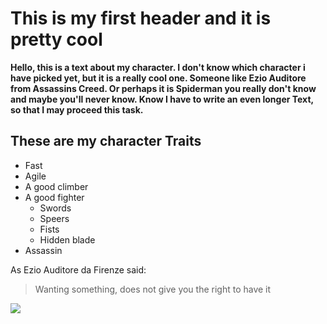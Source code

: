 # This is my first header and it is pretty cool

**Hello, this is a text about my character. I don't know which character i have picked yet,
but it is a really cool one. Someone like Ezio Auditore from Assassins Creed. Or perhaps 
it is Spiderman you really don't know and maybe you'll never know. Know I have to write an even longer Text, so 
that I may proceed this task.**

## These are my character Traits

* Fast
* Agile
* A good climber
* A good fighter
	* Swords
	* Speers
	* Fists
	* Hidden blade
* Assassin

As Ezio Auditore da Firenze said:

> Wanting something, does not give you the right to have it

<img src="https://i.pinimg.com/originals/e5/a0/5a/e5a05ae734d0bb6f7194cfbc8efe4e1c.jpg"/>
